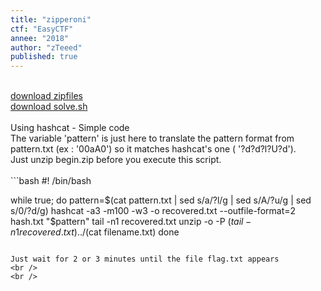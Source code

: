 ```yaml
---
title: "zipperoni"
ctf: "EasyCTF"
annee: "2018"
author: "zTeeed"
published: true
---
```

<br />
<a href="/writeup-scripts/2017-2018/EasyCTF/zipperoni/9a894176201a4b9a76c7ebe224239e127e3071bf2d3f2a7ecf974dcd26f96dfa_zip_files.tar">download zipfiles</a>
<br />
<a href="/writeup-scripts/2017-2018/EasyCTF/zipperoni/solve.sh">download solve.sh</a>
<br />
<br />
Using hashcat - Simple code
<br />
The variable 'pattern' is just here to translate the pattern format from pattern.txt (ex : '00aA0') so it matches hashcat's one ( '?d?d?l?U?d').
<br />
Just unzip begin.zip before you execute this script.
<br />
<br />
```bash
#! /bin/bash

while true; do
    pattern=$(cat pattern.txt | sed s/a/?l/g | sed s/A/?u/g | sed s/0/?d/g)
    hashcat -a3 -m100 -w3 -o recovered.txt --outfile-format=2 hash.txt "$pattern"
    tail -n1 recovered.txt
    unzip -o -P $(tail -n1 recovered.txt) ../$(cat filename.txt)
done
```

Just wait for 2 or 3 minutes until the file flag.txt appears
<br />
<br />
